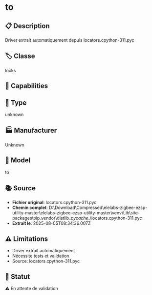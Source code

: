 # to

## 📋 Description
Driver extrait automatiquement depuis locators.cpython-311.pyc

## 🏷️ Classe
locks

## 🔧 Capabilities


## 📡 Type
unknown

## 🏭 Manufacturer
Unknown

## 📱 Model
to

## 📚 Source
- **Fichier original**: locators.cpython-311.pyc
- **Chemin complet**: D:\Download\Compressed\elelabs-zigbee-ezsp-utility-master\elelabs-zigbee-ezsp-utility-master\venv\Lib\site-packages\pip\_vendor\distlib\__pycache__\locators.cpython-311.pyc
- **Extrait le**: 2025-08-05T08:34:36.007Z

## ⚠️ Limitations
- Driver extrait automatiquement
- Nécessite tests et validation
- Source: locators.cpython-311.pyc

## 🚀 Statut
⚠️ En attente de validation
